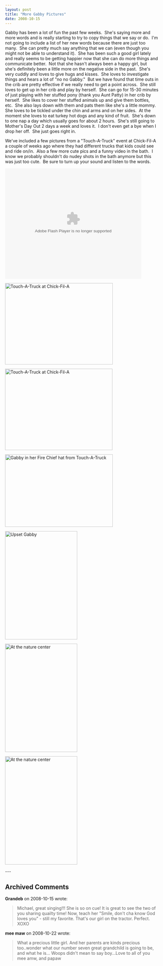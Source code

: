 ```yaml
---
layout: post
title: "More Gabby Pictures"
date: 2008-10-15
---
```


<p>Gabby has been a lot of fun the past few weeks.  She's saying more and more words and is really starting to try to copy things that we say or do.  I'm not going to include a list of her new words because there are just too many.  She can pretty much say anything that we can (even though you might not be able to understand it).  She has been such a good girl lately and really seems to be getting happier now that she can do more things and communicate better.  Not that she hasn't always been a happy girl, but she's definitely been a little more on the negative side in the past.  She's very cuddly and loves to give hugs and kisses.  She loves to investigate things and hears a lot of "no no Gabby."  But we have found that time outs in the crib are pretty effective if we really need to get a point across.  She still loves to get up in her crib and play by herself.  She can go for 15-30 minutes of just playing with her stuffed pony (thank you Aunt Patty) in her crib by herself.  She likes to cover her stuffed animals up and give them bottles, etc.  She also lays down with them and pats them like she's a little mommy.  She loves to be tickled under the chin and arms and on her sides.  At the moment she loves to eat turkey hot dogs and any kind of fruit.  She's down to one nap a day which usually goes for about 2 hours.  She's still going to Mother's Day Out 2 days a week and loves it.  I don't even get a bye when I drop her off.  She just goes right in.    </p> <p>We've included a few pictures from a "Touch-A-Truck" event at Chick-Fil-A a couple of weeks ago where they had different trucks that kids could see and ride on/in.  Also a few more cute pics and a funny video in the bath.  I know we probably shouldn't do nudey shots in the bath anymore but this was just too cute.  Be sure to turn up your sound and listen to the words.   </p> <p> <div class="wlWriterSmartContent" id="scid:5737277B-5D6D-4f48-ABFC-DD9C333F4C5D:ec5b6929-6974-42e7-af36-7dd7f0278993" style="padding-right: 0px; display: inline; padding-left: 0px; padding-bottom: 0px; margin: 0px; padding-top: 0px"><div><embed height="361" src="http://i170.photobucket.com/player.swf?file=http://vid170.photobucket.com/albums/u252/mjpalad/P1030352.flv" type="application/x-shockwave-flash" width="448" wmode="transparent"/></div></div> </p> <p><a href="/thepaladinos/assets/images/2008-10-15-img005_2.jpg" target="_blank"><img alt="Touch-A-Truck at Chick-Fil-A" border="0" height="266" src="/thepaladinos/assets/images/2008-10-15-img005_thumb.jpg" style="border-right: 0px; border-top: 0px; border-left: 0px; border-bottom: 0px" width="354"/></a></p> <p><a href="/thepaladinos/assets/images/2008-10-15-img006_2.jpg" target="_blank"><img alt="Touch-A-Truck at Chick-Fil-A" border="0" height="266" src="/thepaladinos/assets/images/2008-10-15-img006_thumb.jpg" style="border-right: 0px; border-top: 0px; border-left: 0px; border-bottom: 0px" width="353"/></a></p> <p><a href="/thepaladinos/assets/images/2008-10-15-DSC_0001-1.jpg" target="_blank"><img alt="Gabby in her Fire Chief hat from Touch-A-Truck" border="0" height="237" src="/thepaladinos/assets/images/2008-10-15-DSC_0001-1_thumb.jpg" style="border-right: 0px; border-top: 0px; border-left: 0px; border-bottom: 0px" width="354"/></a></p> <p><a href="/thepaladinos/assets/images/2008-10-15-DSC_0030.jpg" target="_blank"><img alt="Upset Gabby" border="0" height="354" src="/thepaladinos/assets/images/2008-10-15-DSC_0030_thumb.jpg" style="border-right: 0px; border-top: 0px; border-left: 0px; border-bottom: 0px" width="237"/></a></p> <p><a href="/thepaladinos/assets/images/2008-10-15-DSC_0052.jpg" target="_blank"><img alt="At the nature center" border="0" height="354" src="/thepaladinos/assets/images/2008-10-15-DSC_0052_thumb.jpg" style="border-right: 0px; border-top: 0px; border-left: 0px; border-bottom: 0px" width="237"/></a></p> <p><a href="/thepaladinos/assets/images/2008-10-15-DSC_0099_041.jpg" target="_blank"><img alt="At the nature center" border="0" height="354" src="/thepaladinos/assets/images/2008-10-15-DSC_0099_041_thumb.jpg" style="border-right: 0px; border-top: 0px; border-left: 0px; border-bottom: 0px" width="237"/></a></p>
---

## Archived Comments

**Grandeb** on 2008-10-15 wrote:

> Michael, great singing!!!  She is so on cue!  It is great to see the two of you sharing quailty time!  Now, teach her &quot;Smile, don't cha know God loves you&quot; - still my favorite.  That's our girl on the tractor.  Perfect.  XOXO

**mee maw** on 2008-10-22 wrote:

> What a precious little girl.  And her parents are kinds precious too..wonder what our number seven great grandchild is going to be, and what he is...
> Woops didn't mean to say boy...Love to all of you  mee amw, and papaw

